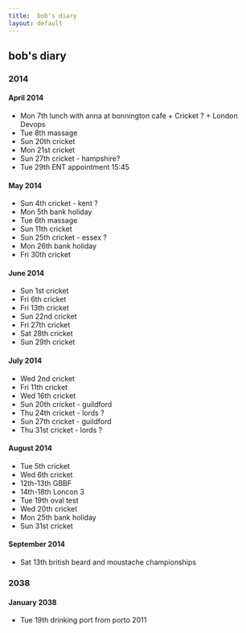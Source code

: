 ```yaml
---
title:  bob's diary
layout: default
---
```

## bob's diary ##

### 2014 ###

#### April 2014 ####

* Mon 7th lunch with anna at bonnington cafe + Cricket ? + London Devops
* Tue 8th massage
* Sun 20th cricket
* Mon 21st cricket
* Sun 27th cricket - hampshire?
* Tue 29th ENT appointment 15:45

#### May 2014 ####

* Sun 4th cricket - kent ?
* Mon 5th bank holiday
* Tue 6th massage
* Sun 11th cricket
* Sun 25th cricket - essex ?
* Mon 26th bank holiday
* Fri 30th cricket

#### June 2014 ####

* Sun 1st cricket
* Fri 6th cricket
* Fri 13th cricket
* Sun 22nd cricket
* Fri 27th cricket
* Sat 28th cricket
* Sun 29th cricket

#### July 2014 ####

* Wed 2nd cricket
* Fri 11th cricket
* Wed 16th cricket
* Sun 20th cricket - guildford
* Thu 24th cricket - lords ?
* Sun 27th cricket - guildford
* Thu 31st cricket - lords ?

#### August 2014 ####

* Tue 5th cricket
* Wed 6th cricket
* 12th-13th GBBF
* 14th-18th Loncon 3
* Tue 19th oval test
* Wed 20th cricket
* Mon 25th bank holiday
* Sun 31st cricket

#### September 2014 ####

* Sat 13th british beard and moustache championships


### 2038 ###

#### January 2038 ####

* Tue 19th drinking port from porto 2011

